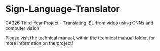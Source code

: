 # Sign-Language-Translator
CA326 Third Year Project - Translating ISL from video using CNNs and computer vision

Please visit the technical manual, within the technical manual folder, for more information on the project!
